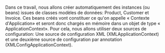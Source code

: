 Dans ce travail, nous allons créer automatiquement des instances (ou beans) issues de classes modèles de données: Product, Customer et Invoice. Ces beans créés vont constituer ce qu'on appelle « Contexte d'Application» et seront donc chargés en mémoire dans un objet de type « ApplicationContext». Pour cela, nous allons utiliser deux sources de configuration: Une source de configuration XML (XMLApplicationContext) et une deuxième source de configuration par annotation (XMLConfigApplicationContext).
